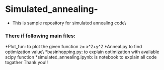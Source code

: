 # Simulated_annealing-
* This is sample repository for simulated annealing code\
### There if following main files:
*Plot_fun: to plot the given function z= x^2+y^2
*Anneal.py to find optimization value\ 
*basinhopping.py: to explain optimization with available scipy function
*simulated_annealing.ipynb: is notebook to explain all code togather
Thank you!!
